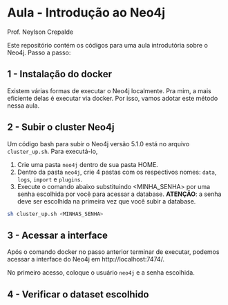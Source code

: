 # Aula - Introdução ao Neo4j

Prof. Neylson Crepalde

Este repositório contém os códigos para uma aula introdutória sobre o Neo4j. Passo a passo:

## 1 - Instalação do docker

Existem várias formas de executar o Neo4j localmente. Pra mim, a mais eficiente delas é executar via docker. Por isso, vamos adotar este método nessa aula.

## 2 - Subir o cluster Neo4j

Um código bash para subir o Neo4j versão 5.1.0 está no arquivo `cluster_up.sh`. Para executá-lo, 

1. Crie uma pasta `neo4j` dentro de sua pasta HOME.
2. Dentro da pasta `neo4j`, crie 4 pastas com os respectivos nomes: `data`, `logs`, `import` e `plugins`.
3. Execute o comando abaixo substituindo <MINHA_SENHA> por uma senha escolhida por você para acessar a database. **ATENÇÃO**: a senha deve ser escolhida na primeira vez que você subir a database.

```bash
sh cluster_up.sh <MINHAS_SENHA>
```

## 3 - Acessar a interface

Após o comando docker no passo anterior terminar de executar, podemos acessar a interface do Neo4j em http://localhost:7474/.

No primeiro acesso, coloque o usuário `neo4j` e a senha escolhida.

## 4 - Verificar o dataset escolhido

